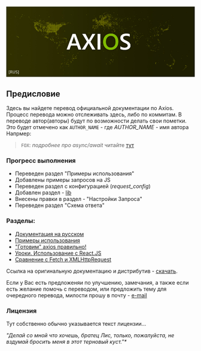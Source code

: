 
![axios-rus-docs](/assets/img/axios.jpg)

## Предисловие

Здесь вы найдете перевод официальной документации по Axios. Процесс перевода можно отслеживать здесь, либо по коммитам. В переводе автор(авторы) будут по возможности делать свои пометки. Это будет отмечено как ```AUTHOR_NAME``` - где *AUTHOR_NAME* - имя автора
Напрмер: 
> ```FOX```: *подробнее про async/await* читайте [тут](https://developer.mozilla.org/ru/docs/Web/JavaScript/Reference/Statements/async_function)


### Прогресс выполнения
- Переведен раздел "Примеры использования"
- Добавлены примеры запросов на JS
- Переведен раздел с конфигурацией (*request_config*)
- Добавлен раздел - [lib](/lib/)
- Внесены правки в раздел - "Настройки Запроса"
- Переведен раздел "Схема ответа"



### Разделы:
- [Документация на русском](/docs/)
- [Примеры использования](/examples/)
- ["Готовим" axios правильно!](/cookbook.md)
- [Уроки. Использование с React.JS](/lessons/)
- [Cравнение с Fetch и XMLHttpRequest](compare.md)

Ссылка на оригинальную документацию и дистрибутив - [скачать](https://github.com/axios/axios).

Если у Вас есть предложеняи по улучшению, замечания, а также если есть желание помочь с переводом, или предложить тему для очередного перевода, милости прошу в почту - [e-mail](mailto:trickyfox85@gmail.com)

### Лицензия
Тут собственно обычно указывается текст лицензии... 

_"Делай со мной что хочешь, братец Лис, только, пожалуйста, не вздумай бросить меня в этот терновый куст."*_
